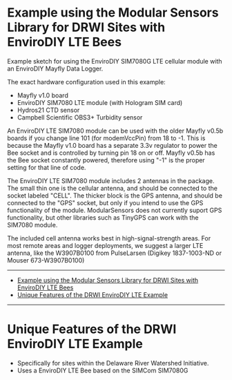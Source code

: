 [//]: # ( @page example_drwi_ediylte DRWI CitSci Sites with EnviroDIY LTE Bees )
# Example using the Modular Sensors Library for DRWI Sites with EnviroDIY LTE Bees
Example sketch for using the EnviroDIY SIM7080G LTE cellular module with an EnviroDIY Mayfly Data Logger.

The exact hardware configuration used in this example:
 * Mayfly v1.0 board
 * EnviroDIY SIM7080 LTE module (with Hologram SIM card)
 * Hydros21 CTD sensor
 * Campbell Scientific OBS3+ Turbidity sensor

An EnviroDIY LTE SIM7080 module can be used with the older Mayfly v0.5b boards if you change line 101 (for modemVccPin) from 18 to -1.
This is because the Mayfly v1.0 board has a separate 3.3v regulator to power the Bee socket and is controlled by turning pin 18 on or off.
Mayfly v0.5b has the Bee socket constantly powered, therefore using "-1" is the proper setting for that line of code.

The EnviroDIY LTE SIM7080 module includes 2 antennas in the package.  The small thin one is the cellular antenna, and should be connected to the socket labeled "CELL".  The thicker block is the GPS antenna, and should be connected to the "GPS" socket, but only if you intend to use the GPS functionality of the module.  ModularSensors does not currently suport GPS functionality, but other libraries such as TinyGPS can work with the SIM7080 module.

The included cell antenna works best in high-signal-strength areas.  For most remote areas and logger deployments, we suggest a larger LTE antenna, like the W3907B0100
from PulseLarsen (Digikey 1837-1003-ND or Mouser 673-W3907B0100)

_______

[//]: # ( @tableofcontents )

[//]: # ( Start GitHub Only )
- [Example using the Modular Sensors Library for DRWI Sites with EnviroDIY LTE Bees](#example-using-the-modular-sensors-library-for-drwi-sites-with-envirodiy-lte-bees)
- [Unique Features of the DRWI EnviroDIY LTE Example](#unique-features-of-the-drwi-envirodiy-lte-example)

[//]: # ( End GitHub Only )

_______

[//]: # ( @section example_drwi_ediylte_unique Unique Features of the DRWI EnviroDIY LTE Example )
# Unique Features of the DRWI EnviroDIY LTE Example
- Specifically for sites within the Delaware River Watershed Initiative.
- Uses a EnviroDIY LTE Bee based on the SIMCom SIM7080G


[//]: # ( @section example_drwi_ediylte_pio_config PlatformIO Configuration )

[//]: # ( @include{lineno} DRWI_SIM7080LTE/platformio.ini )

[//]: # ( @section example_drwi_ediylte_code The Complete Code )
